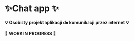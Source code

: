 # ✨Chat app ✨

#### 💡 Osobisty projekt aplikacji do komunikacji przez internet 💡
#### 🚧 WORK IN PROGRESS 🚧
